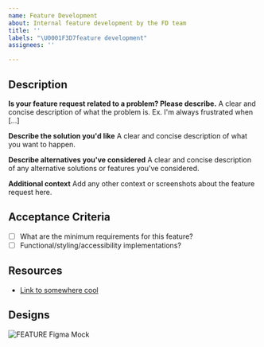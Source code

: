 ```yaml
---
name: Feature Development
about: Internal feature development by the FD team
title: ''
labels: "\U0001F3D7feature development"
assignees: ''

---
```


## Description

**Is your feature request related to a problem? Please describe.**
A clear and concise description of what the problem is. Ex. I'm always frustrated when [...]

**Describe the solution you'd like**
A clear and concise description of what you want to happen.

**Describe alternatives you've considered**
A clear and concise description of any alternative solutions or features you've considered.

**Additional context**
Add any other context or screenshots about the feature request here.

## Acceptance Criteria

* [ ] What are the minimum requirements for this feature?
* [ ] Functional/styling/accessibility implementations?

## Resources

* [Link to somewhere cool](http://species-in-pieces.com/)

## Designs

![FEATURE Figma Mock](https://figma.com/cool/new/feature)
